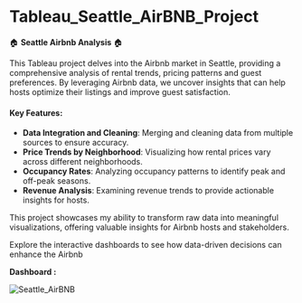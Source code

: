 # Tableau_Seattle_AirBNB_Project

🏠 **Seattle Airbnb Analysis** 🏠

This Tableau project delves into the Airbnb market in Seattle, providing a comprehensive analysis of rental trends, pricing patterns and guest preferences. By leveraging Airbnb data, we uncover insights that can help hosts optimize their listings and improve guest satisfaction.

#### Key Features:
- **Data Integration and Cleaning**: Merging and cleaning data from multiple sources to ensure accuracy.
- **Price Trends by Neighborhood**: Visualizing how rental prices vary across different neighborhoods.
- **Occupancy Rates**: Analyzing occupancy patterns to identify peak and off-peak seasons.
- **Revenue Analysis**: Examining revenue trends to provide actionable insights for hosts.

This project showcases my ability to transform raw data into meaningful visualizations, offering valuable insights for Airbnb hosts and stakeholders.

Explore the interactive dashboards to see how data-driven decisions can enhance the Airbnb 

**Dashboard :**

![Seattle_AirBNB](https://github.com/user-attachments/assets/8e0d5c58-11ac-46a4-9dc1-cd9143b8599d)
